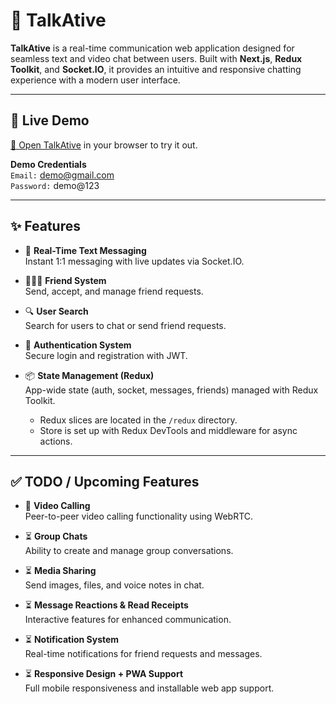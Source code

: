 # 💬 TalkAtive

**TalkAtive** is a real-time communication web application designed for seamless text and video chat between users. Built with **Next.js**, **Redux Toolkit**, and **Socket.IO**, it provides an intuitive and responsive chatting experience with a modern user interface.

---

## 🚀 Live Demo

[🔗 Open TalkAtive](http://talkative.vercel.app) in your browser to try it out.

**Demo Credentials**  
`Email:` demo@gmail.com  
`Password:` demo@123

---

## ✨ Features

- 💬 **Real-Time Text Messaging**  
  Instant 1:1 messaging with live updates via Socket.IO.

- 🧑‍🤝‍🧑 **Friend System**  
  Send, accept, and manage friend requests.

- 🔍 **User Search**  
  Search for users to chat or send friend requests.

- 🔐 **Authentication System**  
  Secure login and registration with JWT.

- 📦 **State Management (Redux)**  
  App-wide state (auth, socket, messages, friends) managed with Redux Toolkit.

  - Redux slices are located in the `/redux` directory.  
  - Store is set up with Redux DevTools and middleware for async actions.

---

## ✅ TODO / Upcoming Features

- 🎥 **Video Calling**  
  Peer-to-peer video calling functionality using WebRTC.

- ⏳ **Group Chats**  
  Ability to create and manage group conversations.

- ⏳ **Media Sharing**  
  Send images, files, and voice notes in chat.

- ⏳ **Message Reactions & Read Receipts**  
  Interactive features for enhanced communication.

- ⏳ **Notification System**  
  Real-time notifications for friend requests and messages.

- ⏳ **Responsive Design + PWA Support**  
  Full mobile responsiveness and installable web app support.

